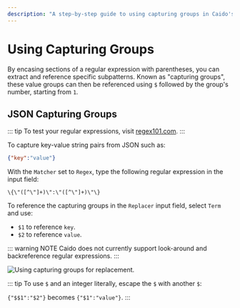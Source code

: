 ```yaml
---
description: "A step-by-step guide to using capturing groups in Caido's Match & Replace feature to extract and reference specific parts of regular expressions."
---
```


# Using Capturing Groups

By encasing sections of a regular expression with parentheses, you can extract and reference specific subpatterns. Known as "capturing groups", these value groups can then be referenced using `$` followed by the group's number, starting from `1`.

## JSON Capturing Groups

::: tip
To test your regular expressions, visit [regex101.com](https://regex101.com).
:::

To capture key-value string pairs from JSON such as:

```json
{"key":"value"}
```

With the `Matcher` set to `Regex`, type the following regular expression in the input field:

```regex
\{\"([^\"]+)\":\"([^\"]+)\"\}
```

To reference the capturing groups in the `Replacer` input field, select `Term` and use:

- `$1` to reference `key`.
- `$2` to reference `value`.

::: warning NOTE
Caido does not currently support look-around and backreference regular expressions.
:::

<img alt="Using capturing groups for replacement." src="/_images/match_replace_capturing.png" center/>

::: tip
To use `$` and an integer literally, escape the `$` with another `$`:

`{"$$1":"$2"}` becomes `{"$1":"value"}`.
:::
